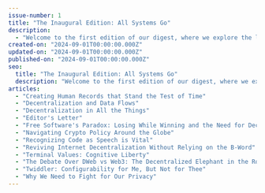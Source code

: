 ```yaml
---
issue-number: 1
title: "The Inaugural Edition: All Systems Go"
description:
  - "Welcome to the first edition of our digest, where we explore the latest developments in decentralized web technologies."
created-on: "2024-09-01T00:00:00.000Z"
updated-on: "2024-09-01T00:00:00.000Z"
published-on: "2024-09-01T00:00:00.000Z"
seo:
  title: "The Inaugural Edition: All Systems Go"
  description: "Welcome to the first edition of our digest, where we explore the latest developments in decentralized web technologies."
articles:
  - "Creating Human Records that Stand the Test of Time"
  - "Decentralization and Data Flows"
  - "Decentralization in All the Things"
  - "Editor's Letter"
  - "Free Software's Paradox: Losing While Winning and the Need for Decentralization"
  - "Navigating Crypto Policy Around the Globe"
  - "Recognizing Code as Speech is Vital"
  - "Reviving Internet Decentralization Without Relying on the B-Word"
  - "Terminal Values: Cognitive Liberty"
  - "The Debate Over DWeb vs Web3: The Decentralized Elephant in the Room"
  - "Twiddler: Configurability for Me, But Not for Thee"
  - "Why We Need to Fight for Our Privacy"
---
```

